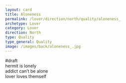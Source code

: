 ```yaml
---
layout: card
title: Aloneness 
permalink: /lover/direction/north/quality/aloneness_
archetype: Lover
category: Lover
direction: North
type: Quality
type_general: Quality
image: /images/back/aloneness_.jpg
---
```

#draft   
hermit is lonely   
addict can’t be alone  
lover loves themself
